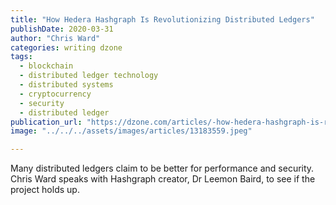 ```yaml
---
title: "How Hedera Hashgraph Is Revolutionizing Distributed Ledgers"
publishDate: 2020-03-31
author: "Chris Ward"
categories: writing dzone
tags:
  - blockchain
  - distributed ledger technology
  - distributed systems
  - cryptocurrency
  - security
  - distributed ledger
publication_url: "https://dzone.com/articles/-how-hedera-hashgraph-is-revolutionizing-distribut"
image: "../../../assets/images/articles/13183559.jpeg"

---
```

Many distributed ledgers claim to be better for performance and security. Chris Ward speaks with Hashgraph creator, Dr Leemon Baird, to see if the project holds up.

